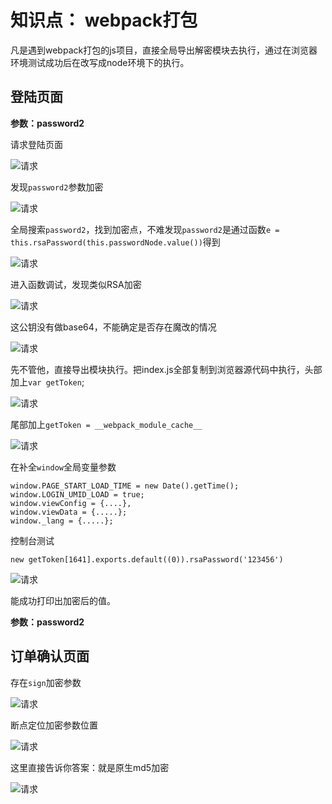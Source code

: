 # 知识点： webpack打包

凡是遇到webpack打包的js项目，直接全局导出解密模块去执行，通过在浏览器环境测试成功后在改写成node环境下的执行。

## 登陆页面

**参数：password2**

请求登陆页面

![请求](./img/1.png)

发现`password2`参数加密

![请求](./img/2.png)

全局搜索`password2`，找到加密点，不难发现`password2`是通过函数`e = this.rsaPassword(this.passwordNode.value())`得到

![请求](./img/3.png)

进入函数调试，发现类似RSA加密

![请求](./img/4.png)

这公钥没有做base64，不能确定是否存在魔改的情况

![请求](./img/5.png)

先不管他，直接导出模块执行。把index.js全部复制到浏览器源代码中执行，头部加上`var getToken`;

![请求](./img/6.png)

尾部加上`getToken = __webpack_module_cache__`

![请求](./img/7.png)

在补全`window`全局变量参数

    window.PAGE_START_LOAD_TIME = new Date().getTime();
    window.LOGIN_UMID_LOAD = true;
    window.viewConfig = {....},
    window.viewData = {.....};
    window._lang = {.....};

控制台测试

    new getToken[1641].exports.default((0)).rsaPassword('123456')
   
![请求](./img/8.png)

能成功打印出加密后的值。

**参数：password2**

## 订单确认页面

存在`sign`加密参数

![请求](./img/9.png)

断点定位加密参数位置

![请求](./img/10.png)

这里直接告诉你答案：就是原生md5加密

![请求](./img/11.png)
